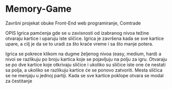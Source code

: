 # Memory-Game
Završni projekat obuke Front-End web programiranje, Comtrade

OPIS
Igrica pamćenja gde se u zavisnosti od izabranog nivoa težine otvaraju kartice i uparuju iste sličice. Igrica je završena kada se sve kartice upare, a cilj je da se to uradi za što kraće vreme i sa što manje potera.

Igrica se pokrece klikom na dugme željenog nivoa (easy, medium, hard) a nivoi se razlikuju po broju kartica koje se pojavljuju na polju za igru. Otvaraju se po dve kartice koje otkrivaju sličice i ukoliko su sličice iste one će nestati sa polja, a ukoliko se razlikuju kartice će se ponovo zatvoriti. Mesta sličica se ne menjaju u jednoj partiji. Kada se sve kartice poklope otvara se modal za čestitanje


